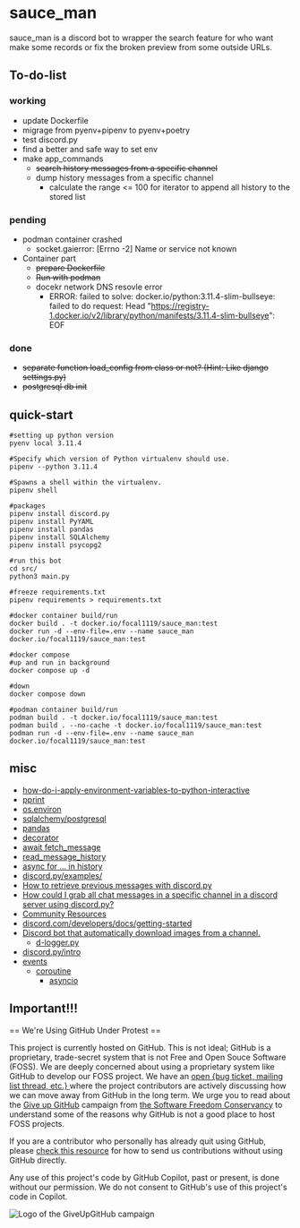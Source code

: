 # sauce_man

sauce_man is a discord bot to wrapper the search feature for who want make some records or fix the broken preview from some outside URLs.

## To-do-list

### working

* update Dockerfile
* migrage from pyenv+pipenv to pyenv+poetry
* test discord.py
* find a better and safe way to set env
* make app_commands
    * ~~search history messages from a specific channel~~
    * dump history messages from a specific channel
        * calculate the range <= 100 for iterator to append all history to the stored list

### pending

* podman container crashed
    * socket.gaierror: [Errno -2] Name or service not known
* Container part
    * ~~prepare Dockerfile~~
    * ~~Run with podman~~
    * docekr network DNS resovle error
        * ERROR: failed to solve: docker.io/python:3.11.4-slim-bullseye: failed to do request: Head "https://registry-1.docker.io/v2/library/python/manifests/3.11.4-slim-bullseye": EOF

### done

* ~~separate function load_config from class or not? (Hint: Like django settings.py)~~
* ~~postgresql db init~~

## quick-start

```shell
#setting up python version
pyenv local 3.11.4

#Specify which version of Python virtualenv should use.
pipenv --python 3.11.4

#Spawns a shell within the virtualenv.
pipenv shell

#packages
pipenv install discord.py
pipenv install PyYAML
pipenv install pandas
pipenv install SQLAlchemy
pipenv install psycopg2

#run this bot
cd src/
python3 main.py

#freeze requirements.txt
pipenv requirements > requirements.txt

#docker container build/run
docker build . -t docker.io/focal1119/sauce_man:test
docker run -d --env-file=.env --name sauce_man docker.io/focal1119/sauce_man:test

#docker compose
#up and run in background
docker compose up -d

#down
docker compose down

#podman container build/run
podman build . -t docker.io/focal1119/sauce_man:test
podman build . --no-cache -t docker.io/focal1119/sauce_man:test
podman run -d --env-file=.env --name sauce_man docker.io/focal1119/sauce_man:test
```

## misc

* [how-do-i-apply-environment-variables-to-python-interactive](https://stackoverflow.com/questions/73858371/how-do-i-apply-environment-variables-to-python-interactive)
* [pprint](https://docs.python.org/3.11/library/pprint.html)
* [os.environ](https://docs.python.org/3/library/os.html#os.environ)
* [sqlalchemy/postgresql](https://docs.sqlalchemy.org/en/20/dialects/postgresql.html)
* [pandas](https://pandas.pydata.org/)
* [decorator](https://docs.python.org/3/glossary.html#term-decorator)
* [await fetch_message](https://discordpy.readthedocs.io/en/latest/api.html#discord.TextChannel.fetch_message)
* [read_message_history](https://discordpy.readthedocs.io/en/latest/api.html?highlight=history#discord.Permissions.read_message_history)
* [async for ... in history](https://discordpy.readthedocs.io/en/latest/api.html?highlight=history#discord.User.history)
* [discord.py/examples/](https://github.com/Rapptz/discord.py/tree/master/examples)
* [How to retrieve previous messages with discord.py](https://stackoverflow.com/questions/64995479/how-to-retrieve-previous-messages-with-discord-py)
* [How could I grab all chat messages in a specific channel in a discord server using discord.py?](https://stackoverflow.com/questions/64211658/how-could-i-grab-all-chat-messages-in-a-specific-channel-in-a-discord-server-usi)
* [Community Resources](https://discord.com/developers/docs/topics/community-resources#community-resources)
* [discord.com/developers/docs/getting-started](https://discord.com/developers/docs/getting-started)
* [Discord bot that automatically download images from a channel.](https://www.reddit.com/r/Discord_Bots/comments/pdz8kp/discord_bot_that_automatically_download_images/)
    * [d-logger.py](https://github.com/therealOri/d-logger/blob/main/d-logger.py)
* [discord.py/intro](https://discordpy.readthedocs.io/en/latest/intro.html)
* [events](https://discordpy.readthedocs.io/en/latest/api.html#event-reference)
    * [coroutine](https://docs.python.org/3/library/asyncio-task.html#coroutine)
        * [asyncio](https://docs.python.org/3.8/library/asyncio.html)

## Important!!!

== We're Using GitHub Under Protest ==

This project is currently hosted on GitHub.  This is not ideal; GitHub is a
proprietary, trade-secret system that is not Free and Open Souce Software
(FOSS).  We are deeply concerned about using a proprietary system like GitHub
to develop our FOSS project.  We have an
[open {bug ticket, mailing list thread, etc.} ](INSERT_LINK) where the
project contributors are actively discussing how we can move away from GitHub
in the long term.  We urge you to read about the
[Give up GitHub](https://GiveUpGitHub.org) campaign from
[the Software Freedom Conservancy](https://sfconservancy.org) to understand
some of the reasons why GitHub is not a good place to host FOSS projects.

If you are a contributor who personally has already quit using GitHub, please
[check this resource](INSERT_LINK) for how to send us contributions without
using GitHub directly.

Any use of this project's code by GitHub Copilot, past or present, is done
without our permission.  We do not consent to GitHub's use of this project's
code in Copilot.

![Logo of the GiveUpGitHub campaign](https://sfconservancy.org/img/GiveUpGitHub.png)